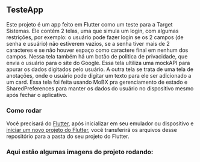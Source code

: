 ## TesteApp

Este projeto é um app feito em Flutter como um teste para a Target Sistemas. Ele contém 2 telas, uma que simula um login, com algumas restrições, por exemplo: o usuário pode fazer login se os 2 campos (de senha e usuário) não estiverem vazios, se a senha tiver mais de 2 caracteres e se não houver espaço como caractere final em nenhum dos campos. Nessa tela também há um botão de politica de privacidade, que envia o usuário para o site do Google. Essa tela ultiliza uma mockAPI para apurar os dados digitados pelo usuário. A outra tela se trata de uma tela de anotações, onde o usuário pode digitar um texto para ele ser adicionado a um card. Essa tela foi feita usando MoBX pra gerenciamento de estado e SharedPreferences para manter os dados do usuário no dispositivo mesmo após fechar o aplicativo.

### Como rodar

Você precisará do <a href="https://docs.flutter.dev/get-started/install">Flutter</a>, após inicializar em seu emulador ou dispositivo e 
<a href="https://docs .flutter.dev/get-started/codelab">iniciar um novo projeto do Flutter</a>, você transferirá os arquivos desse repositório
para a pasta do seu projeto do Flutter.

### Aqui estão algumas imagens do projeto rodando: